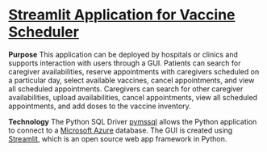 # [Streamlit Application for Vaccine Scheduler](https://vaccine-scheduler.streamlit.app/)

**Purpose**
This application can be deployed by hospitals or clinics and supports interaction with users through a GUI. Patients can search for caregiver availabilities, reserve appointments with caregivers scheduled on a particular day, select available vaccines, cancel appointments, and view all scheduled appointments. Caregivers can search for other caregiver availabilities, upload availabilities, cancel appointments, view all scheduled appointments, and add doses to the vaccine inventory.

**Technology**
The Python SQL Driver [pymssql](https://www.pymssql.org/) allows the Python application to connect to a [Microsoft Azure](https://azure.microsoft.com/en-us/) database. The GUI is created using [Streamlit](https://streamlit.io/), which is an open source web app framework in Python.
